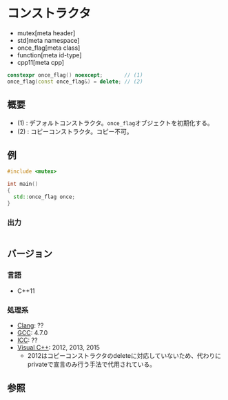 # コンストラクタ
* mutex[meta header]
* std[meta namespace]
* once_flag[meta class]
* function[meta id-type]
* cpp11[meta cpp]

```cpp
constexpr once_flag() noexcept;       // (1)
once_flag(const once_flag&) = delete; // (2)
```

## 概要
- (1) : デフォルトコンストラクタ。`once_flag`オブジェクトを初期化する。
- (2) : コピーコンストラクタ。コピー不可。


## 例
```cpp example
#include <mutex>

int main()
{
  std::once_flag once;
}
```

### 出力
```
```

## バージョン
### 言語
- C++11

### 処理系
- [Clang](/implementation.md#clang): ??
- [GCC](/implementation.md#gcc): 4.7.0
- [ICC](/implementation.md#icc): ??
- [Visual C++](/implementation.md#visual_cpp): 2012, 2013, 2015
    - 2012はコピーコンストラクタのdeleteに対応していないため、代わりにprivateで宣言のみ行う手法で代用されている。


## 参照


